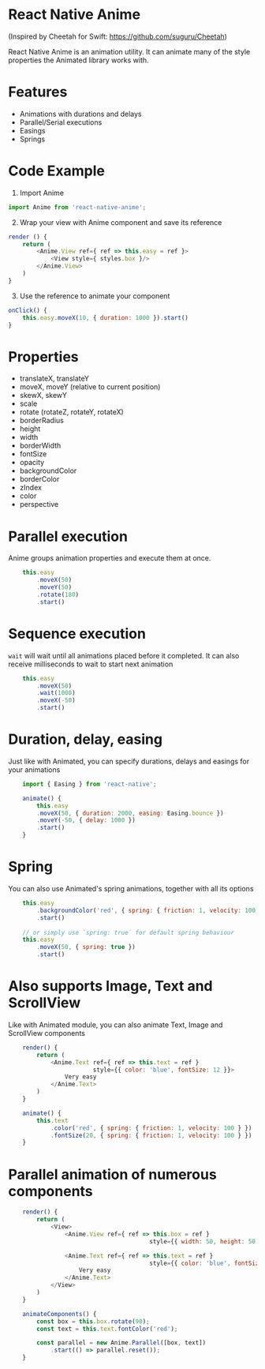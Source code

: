 # React Native Anime
(Inspired by Cheetah for Swift: https://github.com/suguru/Cheetah)

React Native Anime is an animation utility. It can animate many of the style properties the Animated library works with.

# Features
* Animations with durations and delays
* Parallel/Serial executions
* Easings
* Springs

# Code Example
1. Import Anime

```javascript
import Anime from 'react-native-anime';
```

2. Wrap your view with Anime component and save its reference
```javascript
render () {
    return (
        <Anime.View ref={ ref => this.easy = ref }>
            <View style={ styles.box }/>
        </Anime.View>
    )
}
```

3. Use the reference to animate your component
```javascript
onClick() {
    this.easy.moveX(10, { duration: 1000 }).start()
}
```

# Properties

* translateX, translateY
* moveX, moveY (relative to current position)
* skewX, skewY
* scale
* rotate (rotateZ, rotateY, rotateX)
* borderRadius
* height
* width
* borderWidth
* fontSize
* opacity
* backgroundColor
* borderColor
* zIndex
* color
* perspective

# Parallel execution
Anime groups animation properties and execute them at once.

```javascript
    this.easy
        .moveX(50)
        .moveY(50)
        .rotate(180)
        .start()
```

# Sequence execution
`wait` will wait until all animations placed before it completed. It can also receive milliseconds to wait to start next animation

```javascript
    this.easy
        .moveX(50)
        .wait(1000)
        .moveX(-50)
        .start()
```

# Duration, delay, easing
Just like with Animated, you can specify durations, delays and easings for your animations

```javascript
    import { Easing } from 'react-native';

    animate() {
        this.easy
        .moveX(50, { duration: 2000, easing: Easing.bounce })
        .moveY(-50, { delay: 1000 })
        .start()
    }
```

# Spring
You can also use Animated's spring animations, together with all its options

```javascript
    this.easy
        .backgroundColor('red', { spring: { friction: 1, velocity: 100 } })
        .start()
        
    // or simply use `spring: true` for default spring behaviour
    this.easy
        .moveX(50, { spring: true })
        .start()
```

# Also supports Image, Text and ScrollView
Like with Animated module, you can also animate Text, Image and ScrollView components

```javascript
    render() {
        return (
            <Anime.Text ref={ ref => this.text = ref }
                        style={{ color: 'blue', fontSize: 12 }}>
                Very easy
            </Anime.Text>
        )
    }

    animate() {
        this.text
            .color('red', { spring: { friction: 1, velocity: 100 } })
            .fontSize(20, { spring: { friction: 1, velocity: 100 } })
    }
```

# Parallel animation of numerous components

```javascript
    render() {
        return (
            <View>
            	<Anime.View ref={ ref => this.box = ref }
            							style={{ width: 50, height: 50, backgroundColor: 'blue' }}/>

            	<Anime.Text ref={ ref => this.text = ref }
            							style={{ color: 'blue', fontSize: 12 }}>
            		Very easy
            	</Anime.Text>
            </View>
        )
    }

    animateComponents() {
        const box = this.box.rotate(90);
        const text = this.text.fontColor('red');

        const parallel = new Anime.Parallel([box, text])
            .start(() => parallel.reset());
    }
```
